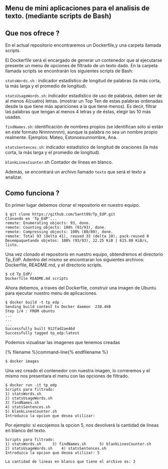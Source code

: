 ## Menu de mini aplicaciones para el analisis de texto. (mediante scripts de Bash)

## Que nos ofrece ?

En el actual repositorio encontraremos un Dockerfile,y una carpeta llamada scripts.

El Dockerfile será el encargado de generar un contenedor que al ejecutarse presente un menu de opciones de filtrado de un texto dado.
En la carpeta llamada scripts se encontrarán los siguientes scripts de Bash:


`statsWords.sh` : indicador estadístico de longitud de palabras (la más corta, la más larga y el
promedio de longitud).

`statsUsageWords.sh`: indicador estadístico de uso de palabras, deben ser de al menos 4(cuatro)
letras. (mostrar un Top Ten de estas palabras ordenadas desde la que tiene
más apariciones a la que tiene menos). Es decir, filtrar las palabras que
tengan al menos 4 letras y de éstas, elegir las 10 más usadas.

`findNames.sh`: identificación de nombres propios (se identifican sólo si están en este formato
Nnnnnnnnn), aunque la palabra no sea un nombre propio realmente.
Ejemplos: Mateo, Estonoesunnombre, Ana.

`statsSentences.sh`: indicador estadístico de longitud de oraciones (la más corta, la más larga y el
promedio de longitud).

`blankLinesCounter`.sh
Contador de líneas en blanco.

Además, se encontrará un archivo llamado `texto` que será el texto a analizar.

## Como funciona ?

En primer lugar debemos clonar el repositorio en nuestro equipo.



    $ git clone https://github.com/Santt89/Tp_EdP.git
    Clonando en 'Tp_EdP'...
    remote: Enumerating objects: 93, done.
    remote: Counting objects: 100% (93/93), done.
    remote: Compressing objects: 100% (80/80), done.
    remote: Total 93 (delta 41), reused 33 (delta 10), pack-reused 0  
    Desempaquetando objetos: 100% (93/93), 22.25 KiB | 615.00 KiB/s, listo.
    
    
Una vez clonado el repositorio en nuestro equipo, obtendremos el directorio Tp_EdP. Adentro del mismo se encontraran los siguientes archivos: Dockerfile, README.md, y el directorio scripts.



    $ cd Tp_EdP/
    Dockerfile README.md scripts 
    
    
Ahora debemos, a traves del Dockerfile, construir una imagen de Ubuntu para ejecutar nuestro menu de aplicaciones.



    $ docker build -t tp_edp .
    Sending build context to Docker daemon  230.4kB
    Step 1/4 : FROM ubuntu
    ...
    ...
    ...
    Successfully built 912fad2ae46d
    Successfully tagged tp_edp:latest
    
    
Podemos vizualisar las imagenes que tenemos creadas

{% filename %}command-line{% endfilename %}

    $ docker images


Una vez creado el contenedor con nuestra imagen, lo correremos y el mismo nos presentara el menu con las opciones de filtrado.


    $ docker run -it tp_edp
    Scripts para filtrado: 
    1) statsWords.sh
    2) statsUsageWords.sh
    3) findNames.sh
    4) statsSentences.sh
    5) blankLinesCounter.sh
    Introduzca la opcion que desea utilizar:
    
    
 Por ejemplo: si escojemos la opcion 5, nos devolverá la cantidad de lineas en blanco del texto.
 
 

    Scripts para filtrado: 
    1) statsWords.sh	 3) findNames.sh	  5) blankLinesCounter.sh
    2) statsUsageWords.sh	 4) statsSentences.sh
    Introduzca la opcion que desea utilizar: 5
    
    La cantidad de lineas en blanco que tiene el archivo es: 2

 
 
 
 
    






    


  

